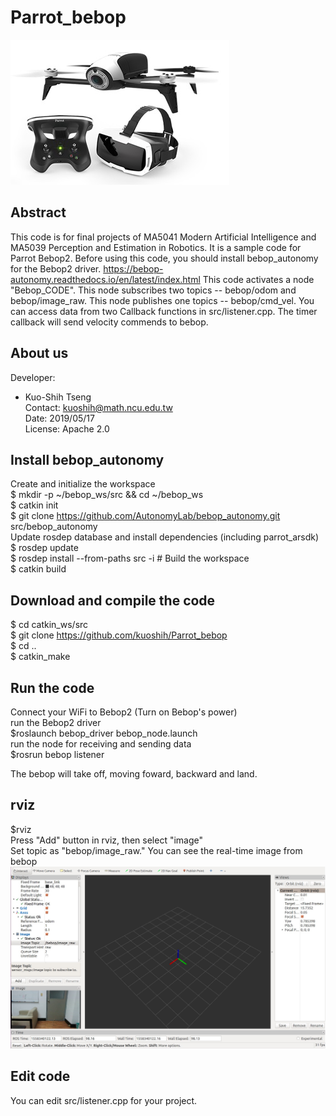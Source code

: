 # Parrot_bebop

![alt text](https://github.com/kuoshih/Parrot_bebop/blob/master/pictures/bebop.jpg)  

## Abstract
This code is for final projects of MA5041 Modern Artificial Intelligence and MA5039 Perception and Estimation in Robotics.
It is a sample code for Parrot Bebop2.
Before using this code, you should install bebop_autonomy for the Bebop2 driver.
https://bebop-autonomy.readthedocs.io/en/latest/index.html 
This code activates a node "Bebop_CODE". 
This node subscribes two topics -- bebop/odom and bebop/image_raw.
This node publishes one topics -- bebop/cmd_vel. 
You can access data from two Callback functions in src/listener.cpp.
The timer callback will send velocity commends to bebop.


## About us
Developer:   
* Kuo-Shih Tseng   
Contact: kuoshih@math.ncu.edu.tw   
Date: 2019/05/17  
License: Apache 2.0  


## Install bebop_autonomy
Create and initialize the workspace    
$ mkdir -p ~/bebop_ws/src && cd ~/bebop_ws    
$ catkin init    
$ git clone https://github.com/AutonomyLab/bebop_autonomy.git src/bebop_autonomy    
Update rosdep database and install dependencies (including parrot_arsdk)    
$ rosdep update    
$ rosdep install --from-paths src -i # Build the workspace    
$ catkin build   

## Download and compile the code
$ cd catkin_ws/src     
$ git clone https://github.com/kuoshih/Parrot_bebop      
$ cd ..     
$ catkin_make     


## Run the code   
Connect your WiFi to Bebop2 (Turn on Bebop's power)   
run the Bebop2 driver  
$roslaunch bebop_driver bebop_node.launch     
run the node for receiving and sending data  
$rosrun bebop listener     

The bebop will take off, moving foward, backward and land.   

## rviz
$rviz     
Press "Add" button in rviz, then select "image"  
Set topic as "bebop/image_raw."
You can see the real-time image from bebop  
![alt text](https://github.com/kuoshih/Parrot_bebop/blob/master/pictures/rviz.jpg)  
## Edit code  
You can edit src/listener.cpp for your project.
